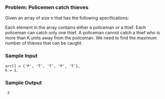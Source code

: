  <h3>Problem: Policemen catch thieves</h3>

Given an array of size n that has the following specifications:

Each element in the array contains either a policeman or a thief.
Each policeman can catch only one thief.
A policeman cannot catch a thief who is more than K units away from the policeman.
We need to find the maximum number of thieves that can be caught.

<h3>Sample Input</h3>

    arr[] = {'P', 'T', 'T', 'P', 'T'},
    k = 1.

<h3>Sample Output</h3>

     2
